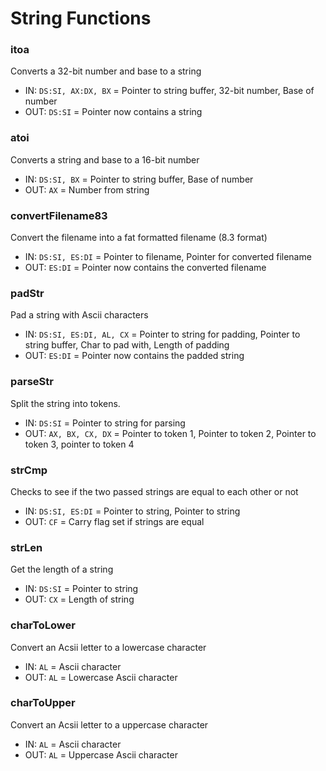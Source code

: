 # String Functions

### itoa
Converts a 32-bit number and base to a string
* IN: `DS:SI, AX:DX, BX` = Pointer to string buffer, 32-bit number, Base of number
* OUT: `DS:SI` = Pointer now contains a string

### atoi
Converts a string and base to a 16-bit number
* IN: `DS:SI, BX` = Pointer to string buffer, Base of number
* OUT: `AX` = Number from string

### convertFilename83
Convert the filename into a fat formatted filename (8.3 format)
* IN: `DS:SI, ES:DI` = Pointer to filename, Pointer for converted filename
* OUT: `ES:DI` = Pointer now contains the converted filename

### padStr 
Pad a string with Ascii characters
* IN: `DS:SI, ES:DI, AL, CX` = Pointer to string for padding, Pointer to string buffer, Char to pad with, Length of padding
* OUT: `ES:DI` = Pointer now contains the padded string

### parseStr
Split the string into tokens.
* IN: `DS:SI` = Pointer to string for parsing 
* OUT: `AX, BX, CX, DX` = Pointer to token 1, Pointer to token 2, Pointer to token 3, pointer to token 4

### strCmp
Checks to see if the two passed strings are equal to each other or not
* IN: `DS:SI, ES:DI` = Pointer to string, Pointer to string
* OUT: `CF` = Carry flag set if strings are equal

### strLen
Get the length of a string
* IN: `DS:SI` = Pointer to string
* OUT: `CX` = Length of string

### charToLower
Convert an Acsii letter to a lowercase character
* IN: `AL` = Ascii character
* OUT: `AL` = Lowercase Ascii character

### charToUpper
Convert an Acsii letter to a uppercase character
* IN: `AL` = Ascii character
* OUT: `AL` = Uppercase Ascii character
